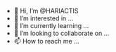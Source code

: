 - 👋 Hi, I’m @HARIACTIS
- 👀 I’m interested in ...
- 🌱 I’m currently learning ...
- 💞️ I’m looking to collaborate on ...
- 📫 How to reach me ...

<!---
HARIACTIS/HARIACTIS is a ✨ special ✨ repository because its `README.md` (this file) appears on your GitHub profile.
You can click the Preview link to take a look at your changes.
--->
